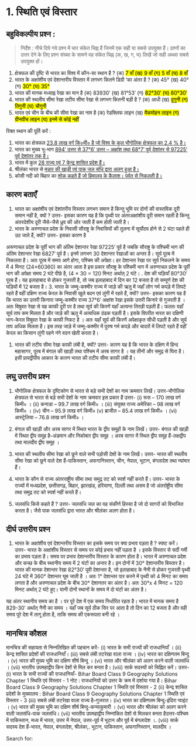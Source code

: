 # 1. स्थिति एवं विस्तार

## बहुविकल्पीय प्रश्‍न :

> निर्देश : नीचे दिये गये प्रश्‍न में चार संकेत चिह्न हैं जिनमें एक सही या सबसे उपयुक्त हैं। प्रश्‍नों का उत्तर देने के लिए प्रश्‍न संख्या के सामने वह संकेत चिह्न (क, ख, ग, घ) लिखें जो सही अथवा सबसे उपयुक्त हों।

1. क्षेत्रफल की दृष्टि से भारत का विश्व में कौन-सा स्थान है ?
   (क) <mark>7 वाँ
   (ख) 9 वाँ
   (ग) 5 वाँ
   (घ) 8 वाँ
2. भारत के अक्षांशीय एवं देशान्तरीय विस्तार में लगभग कितने डिग्री ‘का अंतर है ?
   (क) 45°
   (ख) 40°
   (ग) <mark>30°
   (घ) 35°
3. भारत की मानक मध्याह्न रेखा का मान है
   (क) 83930′
   (ख) 81°53′
   (ग) <mark>82°30′
   (घ) 80°30′
4. भारत की स्थलीय सीमा रेखा तटीय सीमा रेखा से लगभग कितनी बड़ी है ?
   (क) आधी
   (ख) <mark>दुगुनी
   (ग) तिगुनी
   (घ) चौगुनी
5. भारत एवं चीन के बीच की सीमा रेखा का नाम है
   (क) रेडक्लिफ लाइन
   (ख) <mark>मैकमोहन लाइन
   (ग) ग्रीनवीच लाइन
   (घ) इनमें से कोई नहीं

रिक्त स्थान की पूर्ति करें :

1. भारत का क्षेत्रफल <ins>23.8 लाख<ins> वर्ग कि०मी० है जो विश्व के कुल भौगोलिक क्षेत्रफल का <ins>2.4<ins> % है।
2. भारत का मुख्य भू-भाग <ins>894′<ins> उत्तर से <ins>37°6′<ins> उत्तर – अक्षांश तथा <ins>68°7′<ins> पूर्व देशांतर से <ins>97225′<ins> पूर्व देशांतर तक है।
3. भारत में कुल <ins>28<ins> राज्य एवं <ins>7<ins> केन्द्र शासित प्रदेश हैं।
4. श्रीलंका भारत से <ins>मन्नार की खाड़ी<ins> एवं <ins>पाक जल संधि<ins> द्वारा अलग हुआ है।
5. कोसी नदी को बिहार का <ins>शोक<ins> कहते हैं जो हिमालय के <ins>कैलाश।<ins> पर्वत से निकलती है।

## कारण बताएँ


1. भारत का अक्षांशीय एवं देशांतरीय विस्तार लगभग समान है किन्तु भूमि पर दोनों की वास्तविक दूरी समान नहीं है, क्यों ?
उत्तर-
इसका कारण यह है कि पृथ्वी पर अंतरअक्षांशीय दूरी समान रहती है किन्तु अंतरदेशीय दूरी जैसे-जैसे ध्रुव की ओर जाती हैं कम होती जाती है।
2. भारत के अरुणाचल प्रदेश के निवासी सौराष्ट्र के निवासियों की तुलना में सूर्योदय होने से 2 घंटा पहले ही उठ जाते हैं, क्यों?
उत्तर-
इसका कारण है

अरूणाचल प्रदेश के पूर्वी भाग की अंतिम देशान्तर रेखा 97225′ पूर्व है जबकि सौराष्ट्र के पश्चिमी भाग की अंतिम देशान्तर रेखा 6827′ पूर्व है। इनमें लगभग 30 देशान्तर रेखाओं का अन्तर है।
सूर्य पूरब में निकलता है। अतः पूरब में समय आगे होगा, पश्चिम की अपेक्षा।
हर देशान्तर रेखा पर सूर्य निकलने के समय में 4 मिनट
(24×60360) का अंतर आता है
इस प्रकार सौराष्ट्र के पश्चिमी भाग में अरुणाचल प्रदेश के पूर्वी भाग की अपेक्षा समय 2 घंटे पीछे है, (4 × 30 = 120 मिनट अर्थात् 2 घंटे। .
देश की घड़ियाँ 80°30′ पूरब हैं। यह इलाहाबाद से होकर गुजरती है, तो जब इलाहाबाद में दिन का 12 बजता है तो सम्पूर्ण देश की घड़ियों में 12 बजता है।
3. भारत के जम्मू-कश्मीर राज्य में जाड़े की ऋतु में जहाँ लोग गर्म कपड़े में लिपटे रहते हैं वहीं दक्षिण राज्य केरल के निवासी खुले बदन एवं लुंगी में रहते हैं, क्यों?
उत्तर-
इसका कारण यह है कि भारत का उत्तरी किनारा जम्मू-कश्मीर राज्य 37°6′ अक्षांश रेखा इसके उत्तरी किनारे से गुजरती है । अतः विषुवत रेखा से यह काफी दूरी पर है तथा सूर्य की किरणें यहाँ अत्यन्त तिरछी पड़ती हैं। फलतः यहाँ सूर्य ताप कम मिलता है और जाड़े की ऋतु में अत्यधिक ठंढक पड़ती है। इसके विपरीत भारत का दक्षिणी भाग-केरल विषुवत रेखा के काफी निकट है । अतः यहाँ सूर्य की किरणें अपेक्षाकृत सीधी पड़ती है और सूर्य ताप अधिक मिलता है। इस तरह जाड़े में जम्मू-कश्मीर में पुरुष गर्म कपड़े और चादरों में लिपटे रहते हैं वहीं केरल का किसान लुंगी पहने नंगे वदन खेती करता है।


1. भारत की तटीय सीमा रेखा काफी लंबी है, क्यों?
उत्तर-
कारण यह है कि भारत के दक्षिण में हिन्द महासागर, पूरब में बंगाल की खाड़ी तथा पश्चिम में अरब सागर है । यह तीनों और समुद्र से घिरा है। इसी प्रायद्वीपीय आकार के कारण भारत की तटीय सीमा काफी लंबी है।

## लघु उत्तरीय प्रश्‍न


1. भौगोलिक क्षेत्रफल के दृष्टिकोण से भारत से बड़े सभी देशों का नाम क्रमवार लिखें। उत्तर-भौगोलिक क्षेत्रफल से भारत से बड़े सभी देशों के नाम क्रमवार इस प्रकार हैं
उत्तर-
(i) रूस – 170 लाख वर्ग किमी० ।
(ii) कनाडा – 99.7 लाख वर्ग किमी० ।
(iii) संयुक्त राज्य अमेरिका – 98 लाख वर्ग किमी० ।
(iv) चीन – 95.9 लाख वर्ग किमी०
(v) ब्राजील – 85.4 लाख वर्ग किमी० ।
(vi) आस्ट्रेलिया – 76.8 लाख वर्ग किमी० ।

1. बंगाल की खाड़ी और अरब सागर में स्थित भारत के द्वीप समूहों के नाम लिखें।
उत्तर-
बंगाल की खाड़ी में स्थित द्वीप समूह है–अंडमान और निकोबार द्वीप समूह । अरब सागर में स्थित द्वीप समूह हैं-लक्षद्वीप तथा मालदीव द्वीप समूह ।

1. भारत की स्थलीय सीमा रेखा को छूने वाले सभी पड़ोसी देशों के नाम लिखें।
उत्तर-
भारत की स्थलीय सीमा रेखा को छूने वाले देश हैं-पाकिस्तान, अफगानिस्तान, चीन, नेपाल, भूटान, बंगलादेश तथा म्यांमार हैं।

1. भारत के कौन से राज्य अंतरराष्ट्रीय सीमा तथा समुद्र तट को स्पर्श नहीं करते हैं।
उत्तर-
भास्त के राज्यों में मध्यप्रदेश, छत्तीसगढ़, बिहार, झारखंड, हरियाणा, दिल्ली तथा असम है जो अंतर्राष्ट्रीय सीमा तथा समुद्र तट को स्पर्श नहीं करते हैं।

1. जलसंधि किसे कहते हैं ?
उत्तर-
जलसंधि जल का वह संकीर्ण हिस्सा है जो दो सागरों को विभाजित करता है। जैसे पाक जलसंधि द्वारा भारत और श्रीलंका अलग होता है।

## दीर्घ उत्तरीय प्रश्‍न

1. भारत के अक्षांशीय एवं देशान्तरीय विस्तार का इसके समय पर क्या प्रभाव पड़ता है ? स्पष्ट करें।
उत्तर-
भारत के अक्षांशीय विस्तार से समय पर कोई प्रभाव नहीं पड़ता है । इसके विस्तार से सर्दी गर्मी का प्रभाव पड़ता है। समय पर प्रभाव देशान्तरीय विस्तार के कारण होता है। भारत में अरुणाचल प्रदेश और कच्छ के बीच स्थानीय समय में 2 घंटों का अन्तर है। इन दोनों में 30° देशान्तरीय बिस्तार है। भारत की मानक देशान्तर रेखा 82°30′ पूवी देशान्तर है, जो इलाहाबाद के नैनी से होकर गुजरती
पृथ्वी 24 घंटे में 360° देशान्तर घूम जाती है । अतः 1° देशान्तर पार करने में पृथ्वी को 4 मिनट का समय लगता है और अरुणाचल प्रदेश के बीच 30° देशानतर का अंतर है। अतः 30°x 4 मिनट = 120 मिनट अर्थात् 2 घंटे हुए। यानी दोनों स्थानों के समय में दो घंटों का अंतर है।

यह अंतर स्थानीय समय का है । पर पूरे देश में एक समय निर्धारित रहता है। भारत में मानक समय है 829-30′ अर्थात् नैनी का समय । यहाँ जब सूर्य ठीक सिर पर आता है तो दिन का 12 बजता है और वही समय पूरे देश में लागू होता है, ताकि समय की एकरूपता बनी रहे ।

## मानचित्र कौशल

मानचित्र की सहायता से निम्नलिखित की पहचान करें-
(i) भारत के सभी राज्यों की राजधानियाँ ।
(ii) केन्द्र शासित प्रदेशों की राजधानियाँ।
(iii) सबसे लंबी तटरेखा वाला राज्य ।
(iv) भारत का दक्षिणतम बिन्दु ।
(v) भारत की मुख्य भूमि का दक्षिण शीर्ष बिन्दु ।
(vi) भारत और श्रीलंका को अलग करने वाली जलसंधि ।
(vii) भारतीय उपमहाद्वीप किन देशों से मिल कर बनता है।
(viii) सार्क सदस्यों को चिह्नित करें।
उत्तर-
(i) भारत के सभी राज्यों की राजधानियाँ-
Bihar Board Class 9 Geography Solutions Chapter 1 स्थिति एवं विस्तार - 1
नोट : राजधानियों को उत्तर के क्रम में दर्शाया गया है।
Bihar Board Class 9 Geography Solutions Chapter 1 स्थिति एवं विस्तार - 2
(ii) केन्द्र शासित प्रदेशों के मुख्यालय :
Bihar Board Class 9 Geography Solutions Chapter 1 स्थिति एवं विस्तार - 3
(iii) सबसे लंबी तटरेखा वाला राज्य है–गुजरात।
(iv) भारत का दक्षिणतम बिन्दु-इंदिरा प्वाइंट ।
(v) भारत की मुख्य भूमि का दक्षिण शीर्ष बिन्दु-कन्याकुमारी ।
(vi) भारत और श्रीलंका को अलग करने वाली जलसंधि-पाक जलसंधि।
(vii) भारतीय उपमहाद्वीप निम्नांकित देशों से मिलकर बनता हैउत्तर-पश्चिम में पाकिस्तान, मध्य में भारत, उत्तर में नेपाल, उत्तर-पूर्व में भूटान और पूर्व में बंगलादेश ।.
(viii) सार्क सदस्य देश हैं-भारत, नेपाल, बंगलादेश, श्रीलंका,. भूटान, पाकिस्तान, अफगानिस्तान, मालदीव ।

Search for:
